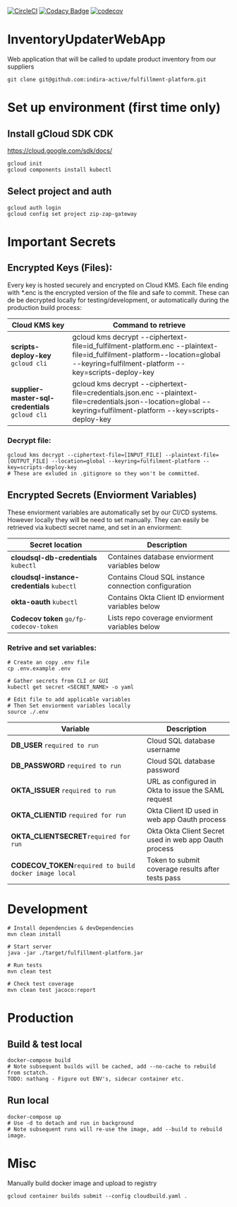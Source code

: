 [![CircleCI](https://circleci.com/gh/indira-active/fulfillment-platform.svg?style=svg&circle-token=dede407d73b7eb5b0427274c18cfdd6a4ba083bb)](https://circleci.com/gh/indira-active/fulfillment-platform)
[![Codacy Badge](https://api.codacy.com/project/badge/Grade/e2906ab1ca4c4ea9a5a01baee82f572a)](https://www.codacy.com?utm_source=github.com&amp;utm_medium=referral&amp;utm_content=indira-active/fulfillment-platform&amp;utm_campaign=Badge_Grade)
[![codecov](https://codecov.io/gh/indira-active/fulfillment-platform/branch/master/graph/badge.svg?token=Fy61fd6xfd)](https://codecov.io/gh/indira-active/fulfillment-platform)

# InventoryUpdaterWebApp
Web application that will be called to update product inventory from our suppliers
  
    git clone git@github.com:indira-active/fulfillment-platform.git

# Set up environment (first time only)
## Install gCloud SDK CDK
https://cloud.google.com/sdk/docs/

    gcloud init
    gcloud components install kubectl

## Select project and auth
    gcloud auth login
    gcloud config set project zip-zap-gateway



# Important Secrets

## Encrypted Keys (Files):  
Every key is hosted securely and encrypted on Cloud KMS. Each file ending with *.enc is the encrypted version of the file and safe to commit. These can de be decrypted locally for testing/development, or automatically during the production build process:
  

| Cloud KMS key          | Command to retrieve |
|-------------------------|-------------|
| **scripts-deploy-key** `gcloud cli` | gcloud kms decrypt --ciphertext-file=id_fulfilment-platform.enc --plaintext-file=id_fulfilment-platform--location=global --keyring=fulfilment-platform --key=scripts-deploy-key |
| **supplier-master-sql-credentials** `gcloud cli` | gcloud kms decrypt --ciphertext-file=credentials.json.enc --plaintext-file=credentials.json--location=global --keyring=fulfilment-platform --key=scripts-deploy-key |

### Decrypt file:
    gcloud kms decrypt --ciphertext-file=[INPUT_FILE] --plaintext-file=[OUTPUT_FILE] --location=global --keyring=fulfilment-platform --key=scripts-deploy-key
    # These are exluded in .gitignore so they won't be committed.

## Encrypted Secrets (Enviorment Variables)
These enviorment variables are automatically set by our CI/CD systems. However locally they will be need to set manually. They can easily be retrieved via kubectl secret name, and set in an enviorment: 

| Secret location            | Description |
|-------------------------|-------------|
| **cloudsql-db-credentials** `kubectl` | Containes database enviorment variables below |
| **cloudsql-instance-credentials** `kubectl` | Contains Cloud SQL instance connection configuration |
| **okta-oauth** `kubectl` | Contains Okta Client ID enviorment variables below  |
| **Codecov token** `go/fp-codecov-token` | Lists repo coverage enviorment variables below |


### Retrive and set variables:
    # Create an copy .env file
    cp .env.example .env

    # Gather secrets from CLI or GUI
    kubectl get secret <SECRET_NAME> -o yaml
    
    # Edit file to add applicable variables
    # Then Set enviorment variables locally
    source ./.env

| Variable                | Description |
|-------------------------|-------------|
| **DB_USER** `required to run` | Cloud SQL database username |
| **DB_PASSWORD** `required to run` | Cloud SQL database password |
| **OKTA_ISSUER** `required to run` | URL as configured in Okta to issue the SAML request |
| **OKTA_CLIENTID** `required for run` | Okta Client ID used in web app Oauth process |
| **OKTA_CLIENTSECRET**`required for run` | Okta Okta Client Secret used in web app Oauth process |
| **CODECOV_TOKEN**`required to build docker image local` | Token to submit coverage results after tests pass |



# Development
    # Install dependencies & devDependencies
    mvn clean install

    # Start server
    java -jar ./target/fulfillment-platform.jar

    # Run tests
    mvn clean test

    # Check test coverage
    mvn clean test jacoco:report



# Production
## Build & test local
    docker-compose build
    # Note subsequent builds will be cached, add --no-cache to rebuild from sctatch.
    TODO: nathang - Figure out ENV's, sidecar container etc.


## Run local
    docker-compose up 
    # Use -d to detach and run in background
    # Note subsequent runs will re-use the image, add --build to rebuild image. 
    


# Misc
Manually build docker image and upload to registry

    gcloud container builds submit --config cloudbuild.yaml .

